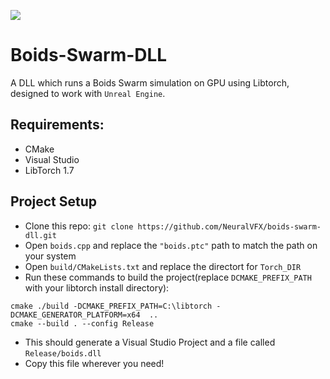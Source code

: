 ![](example.gif)
# Boids-Swarm-DLL
A DLL which runs a Boids Swarm simulation on GPU using Libtorch, designed to work with `Unreal Engine`.

## Requirements:
- CMake
- Visual Studio
- LibTorch 1.7

## Project Setup
- Clone this repo: `git clone https://github.com/NeuralVFX/boids-swarm-dll.git`
- Open `boids.cpp` and replace the `"boids.ptc"` path to match the path on your system
- Open `build/CMakeLists.txt` and replace the directort for `Torch_DIR`
- Run these commands to build the project(replace `DCMAKE_PREFIX_PATH` with your libtorch install directory):
```
cmake ./build -DCMAKE_PREFIX_PATH=C:\libtorch -DCMAKE_GENERATOR_PLATFORM=x64  ..
cmake --build . --config Release
```
- This should generate a Visual Studio Project and a file called `Release/boids.dll`
- Copy this file wherever you need!


